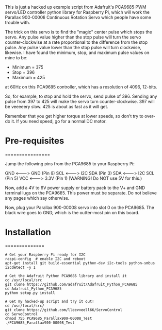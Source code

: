 This is just a hacked up example script from Adafruit's PCA9685 PWM servo/LED controller python library
for Raspberry Pi, which will work the Parallax 900-00008 Continuous Rotation Servo which people have some 
trouble with.

The trick on this servo is to find the "magic" center pulse which stops the servo.  Any pulse value
higher than the stop pulse will turn the servo counter-clockwise at a rate proportional to the difference 
from the stop pulse.  Any pulse value lower than the stop pulse will turn clockwise, likewise.  I have 
found the minimum, stop, and maximum pulse values on mine to be:

- Minimum = 375
- Stop = 396
- Maximum = 425

at 60Hz on this PCA9685 controller, which has a resolution of 4096, 12-bits.

So, for example, to stop and hold the servo, send pulse of 396.  Sending any pulse from 397 to 425 will make
the servo turn counter-clockwise.  397 will be veeeeery slow.  425 is about as fast as it will get.  

Remember that you get higher torque at lower speeds, so don't try to over-do it.  If you need speed, go for a normal 
DC motor.

# Pre-requisites
================

Jump the following pins from the PCA9685 to your Raspberry Pi:

GND <---> GND (Pin 6)
SCL <---> I2C SDA (Pin 3)
SDA <---> I2C SCL (Pin 5)
VCC <---> 3.3V (Pin 1) [WARNING!  Do NOT use 5V for this.)

Now, add a 4V to 6V power supply or battery pack to the V+ and GND terminal lugs on the PCA9685.  This power must be 
separate.  Do not believe any pages which say otherwise.

Now, plug your Parallax 900-00008 servo into slot 0 on the PCA9685.  The black wire goes to GND, which is the 
outter-most pin on this board.

# Installation
==============

```
# Get your Raspberry Pi ready for I2C
raspi-config  # enable I2C and reboot
apt-get install git build-essential python-dev i2c-tools python-smbus
i2cdetect -y 1

# Get the Adafruit Python PCA9685 library and install it
cd /usr/local/src
git clone https://github.com/adafruit/Adafruit_Python_PCA9685
cd Adafruit_Python_PCA9685
python setup.py install

# Get my hacked-up script and try it out!
cd /usr/local/src/
git clone https://github.com/lleevveell66/ServoControl
cd ServoControl
chmod 755 PCA9685_Parallax900-00008_Test
./PCA9685_Parallax900-00008_Test
```
